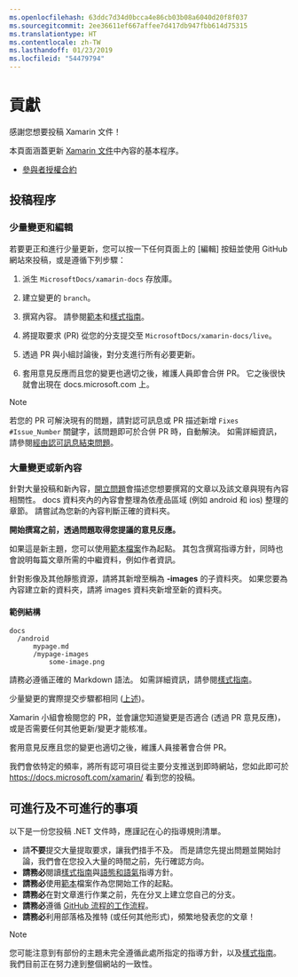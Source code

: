 ```yaml
---
ms.openlocfilehash: 63ddc7d34d0bcca4e86cb03b08a6040d20f8f037
ms.sourcegitcommit: 2ee36611ef667affee7d417db947fbb614d75315
ms.translationtype: HT
ms.contentlocale: zh-TW
ms.lasthandoff: 01/23/2019
ms.locfileid: "54479794"
---
```

# <a name="contributing"></a>貢獻

感謝您想要投稿 Xamarin 文件！

本頁面涵蓋更新 [Xamarin 文件](https://docs.microsoft.com/xamarin)中內容的基本程序。

* [參與者授權合約](LICENSE)

## <a name="process-for-contributing"></a>投稿程序

### <a name="small-changes--edits"></a>少量變更和編輯

若要更正和進行少量更新，您可以按一下任何頁面上的 [編輯] 按鈕並使用 GitHub 網站來投稿，或是遵循下列步驟：

1. 派生 `MicrosoftDocs/xamarin-docs` 存放庫。

2. 建立變更的 `branch`。

3. 撰寫內容。 請參閱[範本](../contributing-guidelines/template.md)和[樣式指南](../contributing-guidelines/voice-tone.md)。

4. 將提取要求 (PR) 從您的分支提交至 `MicrosoftDocs/xamarin-docs/live`。

5. 透過 PR 與小組討論後，對分支進行所有必要更新。

6. 套用意見反應而且您的變更也適切之後，維護人員即會合併 PR。 它之後很快就會出現在 docs.microsoft.com 上。


> [!NOTE]
> 若您的 PR 可解決現有的問題，請對認可訊息或 PR 描述新增 `Fixes #Issue_Number` 關鍵字，該問題即可於合併 PR 時，自動解決。 如需詳細資訊，請參閱[經由認可訊息結束問題](https://help.github.com/articles/closing-issues-via-commit-messages/)。


### <a name="big-changes-or-new-content"></a>大量變更或新內容

針對大量投稿和新內容，[開立問題](https://github.com/MicrosoftDocs/xamarin-docs/issues)會描述您想要撰寫的文章以及該文章與現有內容相關性。 docs 資料夾內的內容會整理為依產品區域 (例如 android 和 ios) 整理的章節。 請嘗試為您新的內容判斷正確的資料夾。 

**開始撰寫之前，透過問題取得您提議的意見反應。**

如果這是新主題，您可以使用[範本檔案](../contributing-guidelines/template.md)作為起點。 其包含撰寫指導方針，同時也會說明每篇文章所需的中繼資料，例如作者資訊。

針對影像及其他靜態資源，請將其新增至稱為 **<mypage>-images** 的子資料夾。 如果您要為內容建立新的資料夾，請將 images 資料夾新增至新的資料夾。

#### <a name="example-structure"></a>範例結構

    docs
      /android
          mypage.md
          /mypage-images
              some-image.png

請務必遵循正確的 Markdown 語法。 如需詳細資訊，請參閱[樣式指南](../contributing-guidelines/template.md)。

少量變更的實際提交步驟都相同 ([上述](#process-for-contributing))。

Xamarin 小組會檢閱您的 PR，並會讓您知道變更是否適合 (透過 PR 意見反應)，或是否需要任何其他更新/變更才能核准。

套用意見反應且您的變更也適切之後，維護人員接著會合併 PR。

我們會依特定的頻率，將所有認可項目從主要分支推送到即時網站，您如此即可於 https://docs.microsoft.com/xamarin/ 看到您的投稿。

## <a name="dos-and-donts"></a>可進行及不可進行的事項

以下是一份您投稿 .NET 文件時，應謹記在心的指導規則清單。

- 請**不要**提交大量提取要求，讓我們措手不及。 而是請您先提出問題並開始討論，我們會在您投入大量的時間之前，先行確認方向。
- **請務必**閱讀[樣式指南](../contributing-guidelines/template.md)與[語態和語氣](../contributing-guidelines/voice-tone.md)指導方針。
- **請務必**使用[範本](../contributing-guidelines/template.md)檔案作為您開始工作的起點。
- **請務必**在對文章進行作業之前，先在分叉上建立您自己的分支。
- **請務必**遵循 [GitHub 流程的工作流程](https://guides.github.com/introduction/flow/)。
- **請務必**利用部落格及推特 (或任何其他形式)，頻繁地發表您的文章！

> [!NOTE]
> 您可能注意到有部份的主題未完全遵循此處所指定的指導方針，以及[樣式指南](./contributing-guidelines/template.md)。 我們目前正在努力達到整個網站的一致性。 


